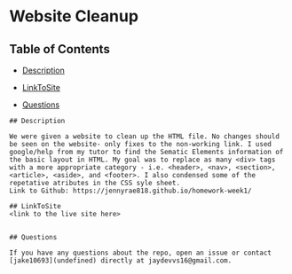 # Website Cleanup
## <Project Homework1- Website Cleanup>

## Table of Contents 

* [Description](#description)

* [LinkToSite](#LinkToSite)

* [Questions](#questions)

```
## Description

We were given a website to clean up the HTML file. No changes should be seen on the website- only fixes to the non-working link. I used google/help from my tutor to find the Sematic Elements information of the basic layout in HTML. My goal was to replace as many <div> tags with a more appropriate category - i.e. <header>, <nav>, <section>, <article>, <aside>, and <footer>. I also condensed some of the repetative atributes in the CSS syle sheet. 
Link to Github: https://jennyrae818.github.io/homework-week1/

## LinkToSite
<link to the live site here>


## Questions

If you have any questions about the repo, open an issue or contact [jake10693](undefined) directly at jaydevvs16@gmail.com.